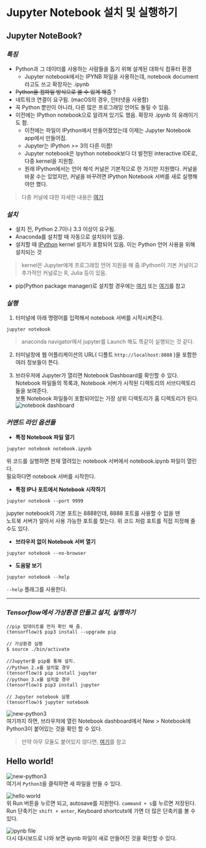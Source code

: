 # Jupyter Notebook 설치 및 실행하기
## Jupyter NoteBook?
### ***특징***
- Python과 그 데이터를 사용하는 사람들을 돕기 위해 설계된 대화식 컴퓨터 환경
	- Jupyter notebook에서는 IPYNB 파일을 사용하는데, notebook document라고도 쓰고 확장자는 .ipynb
- ~~Python을 컴파일 방식으로 쓸 수 있게 해줌~~ ?
- 네트워크 연결이 요구됨. (macOS의 경우, 인터넷을 사용함)
- 꼭 Python 뿐만이 아니라, 다른 많은 프로그래밍 언어도 돌릴 수 있음.
- 이전에는 IPython notebook으로 알려져 있기도 했음. 확장자 .ipynb 의 유래이기도 함.
	- 이전에는 파일이 IPython에서 만들어졌었는데 이제는 Jupyter Notebook app에서 만들어짐.
	- Jupyter는 IPython >= 3의 다른 이름!
	- Jupyter notebook은 Ipython notebook보다 더 발전된 interactive IDE로, 다중 kernel을 지원함.
	- 원래 IPython에서는 언어 해석 커널은 기본적으로 한 가지만 지원했다.
커널을 바꿀 수는 있었지만, 커널을 바꾸려면 IPython Notebook 서버를 새로 실행해야만 했다.
> 다중 커널에 대한 자세한 내용은 [여기](https://blog.nacyot.com/articles/2015-05-08-jupyter-multiple-pythons/)

### ***설치***
- 설치 전, Python 2.7이나 3.3 이상이 요구됨.
- Anaconda를 설치할 때 자동으로 설치되어 있음.
- 설치할 때 [IPython](https://ipython.readthedocs.io/en/latest/) kernel 설치가 포함되어 있음. 이는 Python 언어 사용을 위해 설치되는 것
> kernel은 Jupyter에게 프로그래밍 언어 지원을 해 줌.IPython이 기본 커널이고 추가적인 커널로는 R, Julia 등이 있음.
- pip(Python package manager)로 설치할 경우에는 [여기](https://jupyter.readthedocs.io/en/latest/install.html) 또는 [여기](http://jupyter.org/install.html)를 참고

### ***실행***

1. 터미널에 아래 명령어를 입력해서 notebook 서버를 시작시켜준다.
```
jupyter notebook
```
> anaconda navigator에서 jupyter를 Launch 해도 똑같이 실행되는 것 같다.

2. 터미널창에 웹 어플리케이션의 URL( 디폴트 ```http://localhost:8888``` )을 포함한 여러 정보들이 뜬다.

3. 브라우저에 Jupyter가 열리면 Notebook Dashboard를 확인할 수 있다.<br>
Notebook 파일들의 목록과, Notebook 서버가 시작된 디렉토리의 서브디렉토리들을 보여준다.<br>
보통 Notebook 파일들이 포함되어있는 가장 상위 디렉토리가 홈 디렉토리가 된다.<br>
![notebook dashboard](https://jupyter.readthedocs.io/en/latest/_images/tryjupyter_file.png)

### ***커맨드 라인 옵션들***
- **특정 Notebook 파일 열기**
```
jupyter notebook notebook.ipynb
```
위 코드를 실행하면 현재 열려있는 notebook 서버에서 notebook.ipynb 파일이 열린다.
<br>필요하다면 notebook 서버를 시작한다.

- **특정 IP나 포트에서 Notebook 시작하기**
```
jupyter notebook --port 9999
```
jupyter notebook의 기본 포트는 8888인데, 8888 포트를 사용할 수 없을 땐 
<br>노트북 서버가 알아서 사용 가능한 포트를 찾는다. 위 코드 처럼 포트를 직접 지정해 줄 수도 있다.

- **브라우저 없이 Notebook 서버 열기**
```
jupyter notebook --no-browser
```

- **도움말 보기**
```
jupyter notebook --help
```
```--help``` 플래그를 사용한다.

* * *
### ***Tensorflow에서 가상환경 만들고 설치, 실행하기***
```
//pip 업데이트를 먼저 확인 해 줌.
(tensorflow)$ pip3 install --upgrade pip
```
```
// 가상환경 실행
$ source ./bin/activate
```
```
//Jupyter를 pip를 통해 설치.
//Python 2.x를 설치할 경우
(tensorflow)$ pip install jupyter
//python 3.x를 설치할 경우
(tensorflow)$ pip3 install jupyter
```
```
// Jupyter notebook 실행
(tensorflow)$ jupyter notebook
```

![new-python3](./img/jupyter/new-python-module.jpeg)<br>
여기까지 하면, 브라우저에 열린 Notebook dashboard에서 New > Notebook에
<br>Python3이 붙어있는 것을 확인 할 수 있다.

>만약 아무 모듈도 붙어있지 않다면, [여기](http://zudog.tistory.com/entry/IPython-Notebook)를 참고

## Hello world!
![new-python3](./img/jupyter/new-python-module.jpeg)
<br>
여기서 ```Python3```을 클릭하면 새 파일을 만들 수 있다.

![hello world](./img/jupyter/hello-world.jpeg)<br>
위 Run 버튼을 누르면 되고, autosave를 지원한다. ```command + s```를 누르면 저장된다.
<br> Run 단축키는 ```shift + enter```, Keyboard shortcuts에 가면 더 많은 단축키를 볼 수 있다.

![ipynb file](./img/jupyter/ipynb.jpeg)<br>
다시 대시보드로 나와 보면 ipynb 파일이 새로 만들어진 것을 확인할 수 있다.